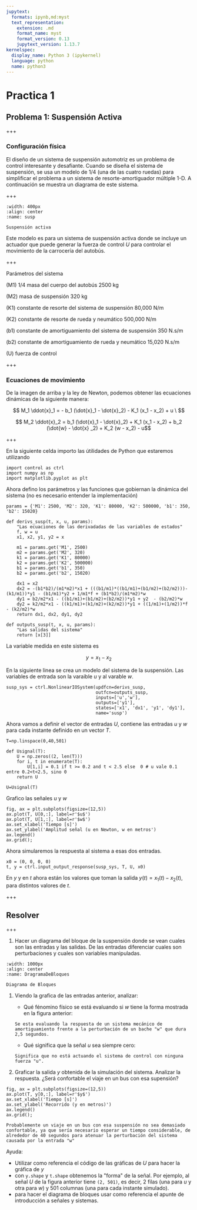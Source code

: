 ```yaml
---
jupytext:
  formats: ipynb,md:myst
  text_representation:
    extension: .md
    format_name: myst
    format_version: 0.13
    jupytext_version: 1.13.7
kernelspec:
  display_name: Python 3 (ipykernel)
  language: python
  name: python3
---
```


# Practica 1

## Problema 1: Suspensión Activa

+++

### Configuración física

El diseño de un sistema de suspensión automotriz es un problema de control interesante y desafiante. Cuando se diseña el sistema de suspensión, se usa un modelo de 1/4 (una de las cuatro ruedas) para simplificar el problema a un sistema de resorte-amortiguador múltiple 1-D. A continuación se muestra un diagrama de este sistema.

+++

```{figure} .\susp1.png
:width: 400px
:align: center
:name: susp

Suspensión activa
```


Este modelo es para un sistema de suspensión activa donde se incluye un actuador que puede generar la fuerza de control $U$ para controlar el movimiento de la carrocería del autobús.

+++

Parámetros del sistema

(M1) 1/4 masa del cuerpo del autobús 2500 kg

(M2) masa de suspensión 320 kg

(K1) constante de resorte del sistema de suspensión 80,000 N/m

(K2) constante de resorte de rueda y neumático 500,000 N/m

(b1) constante de amortiguamiento del sistema de suspensión 350 N.s/m

(b2) constante de amortiguamiento de rueda y neumático 15,020 N.s/m

(U) fuerza de control

+++

### Ecuaciones de movimiento

De la imagen de arriba y la ley de Newton, podemos obtener las ecuaciones dinámicas de la siguiente manera:

$$ M_1 \ddot{x}_1 = - b_1 (\dot{x}_1 - \dot{x}_2) - K_1 (x_1 - x_2) + u \ $$

$$ M_2 \ddot{x}_2 = b_1 (\dot{x}_1 - \dot{x}_2) + K_1 (x_1 - x_2) + b_2 (\dot{w} - \dot{x} _2) + K_2 (w - x_2) - u$$

+++

En la siguiente celda importo las útilidades de Python que estaremos utilizando

```{code-cell} ipython3
import control as ctrl
import numpy as np
import matplotlib.pyplot as plt
```

Ahora defino los parámetros y las funciones que gobiernan la dinámica del sistema (no es necesario entender la implementación)

```{code-cell} ipython3
params = {'M1': 2500, 'M2': 320, 'K1': 80000, 'K2': 500000, 'b1': 350, 'b2': 15020}

def derivs_susp(t, x, u, params):
    "Las ecuaciones de las derivadadas de las variables de estados"
    f, w = u
    x1, x2, y1, y2 = x  

    m1 = params.get('M1', 2500)
    m2 = params.get('M2', 320)
    k1 = params.get('K1', 80000)
    k2 = params.get('K2', 500000)
    b1 = params.get('b1', 350)
    b2 = params.get('b2', 15020)

    dx1 = x2
    dx2 = -(b1*b2)/(m1*m2)*x1 + (((b1/m1)*((b1/m1)+(b1/m2)+(b2/m2)))-(k1/m1))*y1 - (b1/m1)*y2 + 1/m1*f + (b1*b2)/(m1*m2)*w
    dy1 = b2/m2*x1 - ((b1/m1)+(b1/m2)+(b2/m2))*y1 + y2  - (b2/m2)*w
    dy2 = k2/m2*x1 - ((k1/m1)+(k1/m2)+(k2/m2))*y1 + ((1/m1)+(1/m2))*f - (k2/m2)*w
    return dx1, dx2, dy1, dy2

def outputs_susp(t, x, u, params):
    "Las salidas del sistema"
    return [x[3]]
```

La variable medida en este sistema es

$$y=x_1-x_2$$

En la siguiente linea se crea un modelo del sistema de la suspensión. Las variables de entrada son la varaible $u$ y al varable $w$.

```{code-cell} ipython3
susp_sys = ctrl.NonlinearIOSystem(updfcn=derivs_susp, 
                                  outfcn=outputs_susp, 
                                  inputs=['u','w'], 
                                  outputs=['y1'], 
                                  states=['x1', 'dx1', 'y1', 'dy1'], 
                                  name='susp')
```

Ahora vamos a definir el vector de entradas $U$, contiene las entradas $u$ y $w$ para cada instante definido en un vector $T$.

```{code-cell} ipython3
T=np.linspace(0,40,501)

def Usignal(T):
    U = np.zeros((2, len(T)))
    for i, t in enumerate(T):
        U[1,i] = 0.1 if t >= 0.2 and t < 2.5 else  0 # u vale 0.1 entre 0.2<t<2.5, sino 0    
    return U

U=Usignal(T)
```

Grafico las señales $u$ y $w$

```{code-cell} ipython3
fig, ax = plt.subplots(figsize=(12,5))
ax.plot(T, U[0,:], label=r'$u$')
ax.plot(T, U[1,:], label=r'$w$')
ax.set_xlabel('Tiempo [s]')
ax.set_ylabel('Amplitud señal (u en Newton, w en metros')
ax.legend()
ax.grid();
```

Ahora simularemos la respuesta al sistema a esas dos entradas.

```{code-cell} ipython3
x0 = (0, 0, 0, 0)
t, y = ctrl.input_output_response(susp_sys, T, U, x0)
```

En $y$ y en $t$ ahora están los valores que toman la salida $y(t) = x_1(t)-x_2(t)$, para distintos valores de $t$.

+++

## Resolver

+++

1. Hacer un diagrama del bloque de la suspensión donde se vean cuales son las entradas y las salidas. De las entradas diferenciar cuales son perturbaciones y cuales son variables manipuladas.

```{figure} .\DiagramaFondoTransparente.png
:width: 1000px
:align: center
:name: DragramaDeBloques

Diagrama de Bloques
```

1. Viendo la grafica de las entradas anterior, analizar:
    - Qué fénomino físico se está evaluando si $w$ tiene la forma mostrada en la figura anterior: 
    
    `Se esta evaluando la respuesta de un sistema mecánico de amortiguamiento frente a la perturbación de un bache "w" que dura 2,5 segundos.`
    - Qué significa que la señal $u$ sea siempre cero:
    
    `Significa que no está actuando el sistema de control con ninguna fuerza "u".`
    
1. Graficar la salida $y$ obtenida de la simulación del sistema. Analizar la respuesta. ¿Será confortable el viaje en un bus con esa supensión?

```{code-cell} ipython3
fig, ax = plt.subplots(figsize=(12,5))
ax.plot(T, y[0,:], label=r'$y$')
ax.set_xlabel('Tiempo [s]')
ax.set_ylabel('Recorrido (y en metros)')
ax.legend()
ax.grid();
```

`Probablemente un viaje en un bus con esa suspensión no sea demasiado confortable, ya que sería necesario esperar un tiempo considerable, de alrededor de 40 segundos para atenuar la perturbación del sistema causada por la entrada "w"`

Ayuda: 
- Utilizar como referencia el código de las gráficas de $U$ para hacer la gráfica de $y$
- con `y.shape` y `t.shape` obtenemos la "forma" de la señal. Por ejemplo, al señal $U$ de la figura anterior tiene `(2, 501)`, es decir, 2 filas (una para $u$ y otra para $w$) y 501 columnas (una para cada instante simulado).
- para hacer el diagrama de bloques usar como referencia el apunte de introducción a señales y sistemas.
